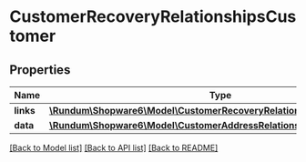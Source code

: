 # CustomerRecoveryRelationshipsCustomer

## Properties
Name | Type | Description | Notes
------------ | ------------- | ------------- | -------------
**links** | [**\Rundum\Shopware6\Model\CustomerRecoveryRelationshipsCustomerLinks**](CustomerRecoveryRelationshipsCustomerLinks.md) |  | [optional] 
**data** | [**\Rundum\Shopware6\Model\CustomerAddressRelationshipsCustomerData**](CustomerAddressRelationshipsCustomerData.md) |  | [optional] 

[[Back to Model list]](../../README.md#documentation-for-models) [[Back to API list]](../../README.md#documentation-for-api-endpoints) [[Back to README]](../../README.md)

